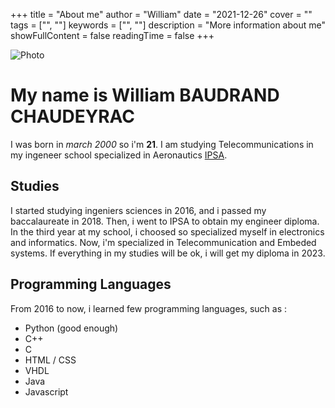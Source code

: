 +++
title = "About me"
author = "William"
date = "2021-12-26"
cover = ""
tags = ["", ""]
keywords = ["", ""]
description = "More information about me"
showFullContent = false
readingTime = false
+++

![Photo](/static/img/photo.JPG)

# My name is William BAUDRAND CHAUDEYRAC

I was born in *march 2000* so i'm **21**.
I am studying Telecommunications in my ingeneer school specialized in Aeronautics [IPSA](https://www.ipsa.fr/).

## Studies

I started studying ingeniers sciences in 2016, and i passed my baccalaureate in 2018.
Then, i went to IPSA to obtain my engineer diploma. In the third year at my school, i choosed so specialized myself in electronics and informatics. Now, i'm specialized in Telecommunication and Embeded systems. If everything in my studies will be ok, i will get my diploma in 2023.


## Programming Languages

From 2016 to now, i learned few programming languages, such as :

- Python (good enough)
- C++
- C
- HTML / CSS
- VHDL
- Java 
- Javascript


